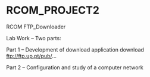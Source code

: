 # RCOM_PROJECT2
RCOM FTP_Downloader

Lab Work – Two parts:

Part 1 – Development of download application download ftp://ftp.up.pt/pub/...

Part 2 – Configuration and study of a computer network

